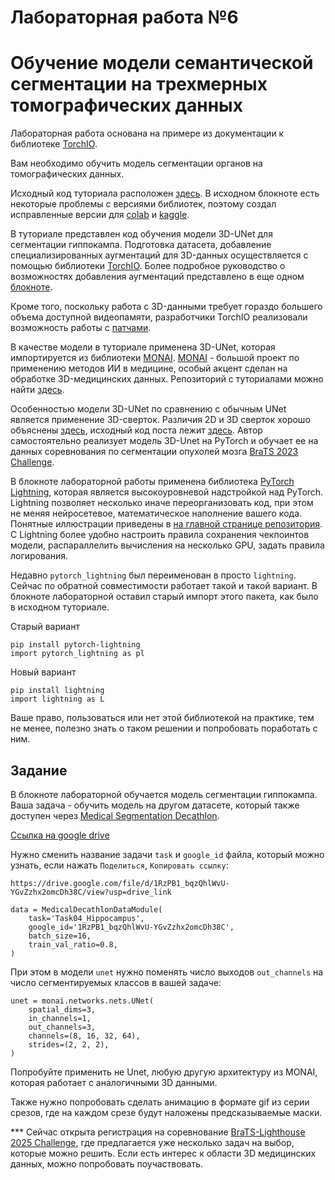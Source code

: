 # Лабораторная работа №6
# Обучение модели семантической сегментации на трехмерных томографических данных


Лабораторная работа основана на примере из документации к библиотеке [TorchIO](https://github.com/TorchIO-project/torchio/blob/main/tutorials/README.md).

Вам необходимо обучить модель сегментации органов на томографических данных.

Исходный код туториала расположен [здесь](https://colab.research.google.com/github/TorchIO-project/torchio-notebooks/blob/main/notebooks/TorchIO_MONAI_PyTorch_Lightning.ipynb).
В исходном блокноте есть некоторые проблемы с версиями библиотек, поэтому создал исправленные версии для [colab](https://colab.research.google.com/drive/1gCtZ--J3UrUl7jPvYCVazZ_yqhjbUldw?usp=sharing) и [kaggle](https://www.kaggle.com/code/kvsbmstu/torchio-monai-pytorch-lightning-kaggle).


В туториале представлен код обучения модели 3D-UNet для сегментации гиппокампа.
Подготовка датасета, добавление специализированных аугментаций для 3D-данных осуществляется с помощью библиотеки [TorchIO](https://torchio.readthedocs.io/).
Более подробное руководство о возможностях добавления аугментаций представлено в еще одном [блокноте](https://colab.research.google.com/github/TorchIO-project/torchio-notebooks/blob/main/notebooks/Data_preprocessing_and_augmentation_using_TorchIO_a_tutorial.ipynb).

Кроме того, поскольку работа с 3D-данными требует гораздо большего объема доступной видеопамяти, разработчики TorchIO реализовали возможность работы с [патчами](https://torchio.readthedocs.io/patches/index.html).


В качестве модели в туториале применена 3D-UNet, которая импортируется из библиотеки [MONAI](https://docs.monai.io/en/latest/).
[MONAI](https://monai.io/) - большой проект по применению методов ИИ в медицине, особый акцент сделан на обработке 3D-медицинских данных.
Репозиторий с туториалами можно найти [здесь](https://github.com/Project-MONAI/tutorials).

Особенностью модели 3D-UNet по сравнению с обычным UNet является применение 3D-сверток.
Различия 2D и 3D сверток хорошо объяснены [здесь](https://learnopencv.com/3d-u-net-brats/), исходный код поста лежит [здесь](https://github.com/spmallick/learnopencv/tree/master/Training_3D_U-Net_Brain_Tumor_Seg).
Автор самостоятельно реализует модель 3D-Unet на PyTorch и обучает ее на данных соревнования по сегментации опухолей мозга [BraTS 2023 Challenge](https://www.synapse.org/Synapse:syn51156910/wiki/621282).

В блокноте лабораторной работы применена библиотека [PyTorch Lightning](https://github.com/Lightning-AI/pytorch-lightning), которая является высокоуровневой надстройкой над PyTorch.
Lightning позволяет несколько иначе переорганизовать код, при этом не меняя нейросетевое, математическое наполнение вашего кода.
Понятные иллюстрации приведены в [на главной странице репозитория](https://github.com/Lightning-AI/pytorch-lightning).
С Lightning более удобно настроить правила сохранения чекпоинтов модели, распараллелить вычисления на несколько GPU, задать правила логирования.

Недавно `pytorch_lightning` был переименован в просто `lightning`. Сейчас по обратной совместимости работает такой и такой вариант.
В блокноте лабораторной оставил старый импорт этого пакета, как было в исходном туториале.

Старый вариант
```
pip install pytorch-lightning
import pytorch_lightning as pl
```
Новый вариант
```
pip install lightning
import lightning as L
```
Ваше право, пользоваться или нет этой библиотекой на практике, тем не менее, полезно знать о таком решении и попробовать поработать с ним.



## Задание

В блокноте лабораторной обучается модель сегментации гиппокампа.
Ваша задача - обучить модель на другом датасете, который также доступен через [Medical Segmentation Decathlon](http://medicaldecathlon.com/).

[Ссылка на google drive](https://drive.google.com/drive/folders/1HqEgzS8BV2c7xYNrZdEAnrHk7osJJ--2)

Нужно сменить название задачи `task` и `google_id` файла, который можно узнать, если нажать `Поделиться`, `Копировать ссылку`:

`https://drive.google.com/file/d/1RzPB1_bqzQhlWvU-YGvZzhx2omcDh38C/view?usp=drive_link`

```
data = MedicalDecathlonDataModule(
    task='Task04_Hippocampus',
    google_id='1RzPB1_bqzQhlWvU-YGvZzhx2omcDh38C',
    batch_size=16,
    train_val_ratio=0.8,
)
```

При этом в модели `unet` нужно поменять число выходов `out_channels` на число сегментируемых классов в вашей задаче:
```
unet = monai.networks.nets.UNet(
    spatial_dims=3,
    in_channels=1,
    out_channels=3,
    channels=(8, 16, 32, 64),
    strides=(2, 2, 2),
)
```

Попробуйте применить не Unet, любую другую архитектуру из MONAI, которая работает с аналогичными 3D данными.


Также нужно попробовать сделать анимацию в формате gif из серии срезов, где на каждом срезе будут наложены предсказываемые маски.


*** Сейчас открыта регистрация на соревнование [BraTS-Lighthouse 2025 Challenge](https://www.synapse.org/Synapse:syn64153130/wiki/630130), где предлагается уже несколько задач на выбор, которые можно решить.
Если есть интерес к области 3D медицинских данных, можно попробовать поучаствовать.







